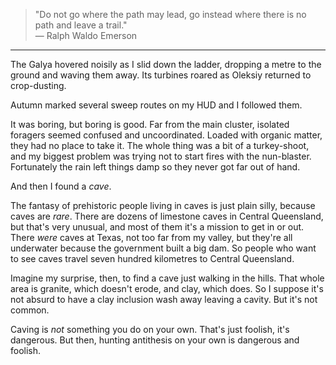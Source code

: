 > "Do not go where the path may lead, go instead where there is no path and leave a trail."  
> — Ralph Waldo Emerson

---

The Galya hovered noisily as I slid down the ladder, dropping a metre to the ground and waving them away. Its turbines roared as Oleksiy returned to crop-dusting. 

Autumn marked several sweep routes on my HUD and I followed them.

It was boring, but boring is good. Far from the main cluster, isolated foragers seemed confused and uncoordinated. Loaded with organic matter, they had no place to take it. The whole thing was a bit of a turkey-shoot, and my biggest problem was trying not to start fires with the nun-blaster. Fortunately the rain left things damp so they never got far out of hand.

And then I found a _cave_.

The fantasy of prehistoric people living in caves is just plain silly, because caves are _rare_. There are dozens of limestone caves in Central Queensland, but that's very unusual, and most of them it's a mission to get in or out. There _were_ caves at Texas, not too far from my valley, but they're all underwater because the government built a big dam. So people who want to see caves travel seven hundred kilometres to Central Queensland.

Imagine my surprise, then, to find a cave just walking in the hills. That whole area is granite, which doesn't erode, and clay, which does. So I suppose it's not absurd to have a clay inclusion wash away leaving a cavity. But it's not common.

Caving is _not_ something you do on your own. That's just foolish, it's dangerous. But then, hunting antithesis on your own is dangerous and foolish.
